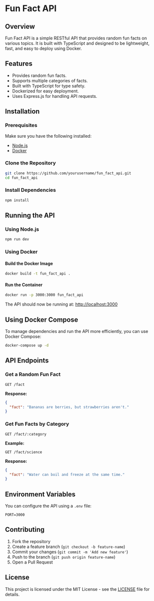 # Fun Fact API

## Overview
Fun Fact API is a simple RESTful API that provides random fun facts on various topics. It is built with TypeScript and designed to be lightweight, fast, and easy to deploy using Docker.

## Features
- Provides random fun facts.
- Supports multiple categories of facts.
- Built with TypeScript for type safety.
- Dockerized for easy deployment.
- Uses Express.js for handling API requests.

## Installation
### Prerequisites
Make sure you have the following installed:
- [Node.js](https://nodejs.org/)
- [Docker](https://www.docker.com/)

### Clone the Repository
```sh
git clone https://github.com/yourusername/fun_fact_api.git
cd fun_fact_api
```

### Install Dependencies
```sh
npm install
```

## Running the API
### Using Node.js
```sh
npm run dev
```

### Using Docker
#### Build the Docker Image
```sh
docker build -t fun_fact_api .
```

#### Run the Container
```sh
docker run -p 3000:3000 fun_fact_api
```

The API should now be running at: [http://localhost:3000](http://localhost:3000)

## Using Docker Compose
To manage dependencies and run the API more efficiently, you can use Docker Compose:

```sh
docker-compose up -d
```

## API Endpoints
### Get a Random Fun Fact
```http
GET /fact
```
**Response:**
```json
{
  "fact": "Bananas are berries, but strawberries aren't."
}
```

### Get Fun Facts by Category
```http
GET /fact/:category
```
**Example:**
```http
GET /fact/science
```

**Response:**
```json
{
  "fact": "Water can boil and freeze at the same time."
}
```

## Environment Variables
You can configure the API using a `.env` file:
```env
PORT=3000
```

## Contributing
1. Fork the repository
2. Create a feature branch (`git checkout -b feature-name`)
3. Commit your changes (`git commit -m 'Add new feature'`)
4. Push to the branch (`git push origin feature-name`)
5. Open a Pull Request

## License
This project is licensed under the MIT License - see the [LICENSE](LICENSE) file for details.

